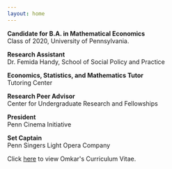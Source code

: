 ```yaml
---
layout: home
---
```


**Candidate for B.A. in Mathematical Economics**\
Class of 2020, University of Pennsylvania.

**Research Assistant**\
Dr. Femida Handy, School of Social Policy and Practice

**Economics, Statistics, and Mathematics Tutor**\
Tutoring Center

**Research Peer Advisor**\
Center for Undergraduate Research and Fellowships

**President**\
Penn Cinema Initiative

**Set Captain**\
Penn Singers Light Opera Company

<!-- **Research Interests** -->

<!-- In July of 2020, Omkar will be a Research Professional at the [Becker Friedman Institute for Economics](https://bfi.uchicago.edu) at the [University of Chicago](https://www.uchicago.edu). -->


<!-- Omkar aspires to advance methodological scholarship in causal inference and apply cutting-edge techniques in machine learning and data science to the social sciences, particularly education. -->

Click <a class="page-link" href="/assets/KattaOmkar_CV.pdf">here</a> to view Omkar's Curriculum Vitae.
